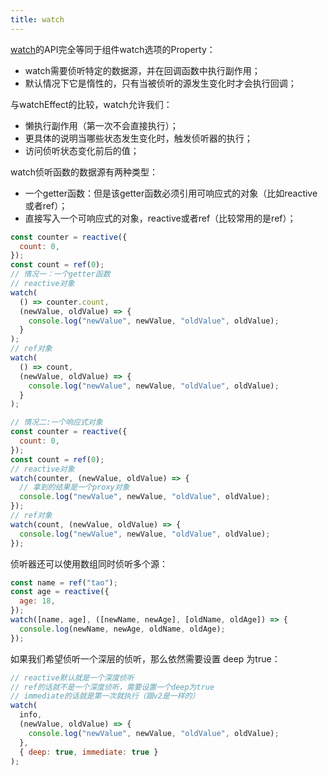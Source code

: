 ```yaml
---
title: watch
---
```


[watch](https://v3.cn.vuejs.org/api/computed-watch-api.html#watch)的API完全等同于组件watch选项的Property：
- watch需要侦听特定的数据源，并在回调函数中执行副作用；
- 默认情况下它是惰性的，只有当被侦听的源发生变化时才会执行回调；

与watchEffect的比较，watch允许我们：
- 懒执行副作用（第一次不会直接执行）；
- 更具体的说明当哪些状态发生变化时，触发侦听器的执行；
- 访问侦听状态变化前后的值；

watch侦听函数的数据源有两种类型：
- 一个getter函数：但是该getter函数必须引用可响应式的对象（比如reactive或者ref）；
- 直接写入一个可响应式的对象，reactive或者ref（比较常用的是ref）；


```js
const counter = reactive({
  count: 0,
});
const count = ref(0);
// 情况一：一个getter函数
// reactive对象
watch(
  () => counter.count,
  (newValue, oldValue) => {
    console.log("newValue", newValue, "oldValue", oldValue);
  }
);
// ref对象
watch(
  () => count,
  (newValue, oldValue) => {
    console.log("newValue", newValue, "oldValue", oldValue);
  }
);
```

```js
// 情况二:一个响应式对象
const counter = reactive({
  count: 0,
});
const count = ref(0);
// reactive对象
watch(counter, (newValue, oldValue) => {
  // 拿到的结果是一个proxy对象
  console.log("newValue", newValue, "oldValue", oldValue);
});
// ref对象
watch(count, (newValue, oldValue) => {
  console.log("newValue", newValue, "oldValue", oldValue);
});
```

侦听器还可以使用数组同时侦听多个源：

```js
const name = ref("tao");
const age = reactive({
  age: 18,
});
watch([name, age], ([newName, newAge], [oldName, oldAge]) => {
  console.log(newName, newAge, oldName, oldAge);
});
```
如果我们希望侦听一个深层的侦听，那么依然需要设置 deep 为true：

```js
// reactive默认就是一个深度侦听
// ref的话就不是一个深度侦听，需要设置一个deep为true
// immediate的话就是第一次就执行（跟v2是一样的）
watch(
  info,
  (newValue, oldValue) => {
    console.log("newValue", newValue, "oldValue", oldValue);
  },
  { deep: true, immediate: true }
);
```

